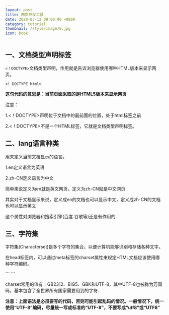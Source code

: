 ```yaml
---
layout: post
title: 网页开发工具
date: 2020-03-12 00:00:00 +0800
category: tutorial
thumbnail: /style/image/6.jpg
icon: book
---
```


## 一、文档类型声明标签
`<！DOCTYPE>`文档类型声明，作用就是告诉浏览器使用哪种HTML版本来显示网页。
```
<! DOCTYPE html>
```
**这句代码的意思是：当前页面采取的是HTML5版本来显示网页**
<p>注意：</p>
<p>1.<！DOCTYPE>声明位于文档中的最前面的位置，处于html标签之前</p>
<p>2.<！DOCTYPE>不是一个HTML标签，它就是文档类型声明标签。</p>

## 二、lang语言种类
<p>用来定义当前文档显示的语言。</p>
<p>1.en定义语言为英语</p>
<p>2.zh-CN定义语言为中文</p>
<p>简单来说定义为en就是英文网页，定义为zh-CN就是中文网页</p>
<p>其实对于文档显示来说，定义成en的文档也可以显示中文，定义成zh-CN的文档也可以显示英文</p>
<p>这个属性对浏览器和搜索引擎(百度.谷歌等)还是有作用的</p>

## 三、字符集
<p>字符集(Characterset)是多个字符的集合。以便计算机能够识别和存储各种文字。</p>
<p>在head标签内，可以通过meta标签的charset属性来规定HTML文档应该使用哪种字符编码。</p>
```
<meta charset="UTF-8"/>
```
<p>charset常用的值有：GB2312、BIG5、GBK和UTF-8，其中UTF-8也被称为万国码，基本包含了全世界所有国家需要用到的字符.</p>
<p><b>注意：上面语法是必须要写的代码，否则可能引起乱码的情况。一般情况下，统一使用“UTF-8”编码，尽量统一写成标准的“UTF-8”，不要写成“utf8”或“UTF8”</b></p>